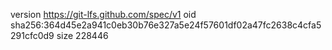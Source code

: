 version https://git-lfs.github.com/spec/v1
oid sha256:364d45e2a941c0eb30b76e327a5e24f57601df02a47fc2638c4cfa5291cfc0d9
size 228446
